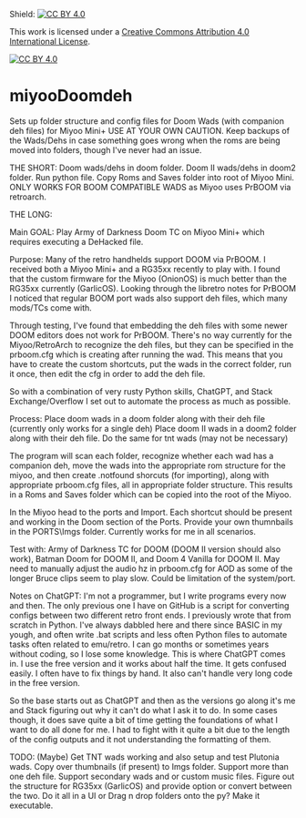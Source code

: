 Shield: [![CC BY 4.0][cc-by-shield]][cc-by]

This work is licensed under a
[Creative Commons Attribution 4.0 International License][cc-by].

[![CC BY 4.0][cc-by-image]][cc-by]

[cc-by]: http://creativecommons.org/licenses/by/4.0/
[cc-by-image]: https://i.creativecommons.org/l/by/4.0/88x31.png
[cc-by-shield]: https://img.shields.io/badge/License-CC%20BY%204.0-lightgrey.svg

# miyooDoomdeh
Sets up folder structure and config files for Doom Wads (with companion deh files) for Miyoo Mini+
USE AT YOUR OWN CAUTION. Keep backups of the Wads/Dehs in case something goes wrong when the roms are being moved into folders, though I've never had an issue.

THE SHORT:
Doom wads/dehs in doom folder. Doom II wads/dehs in doom2 folder. Run python file. Copy Roms and Saves folder into root of Miyoo Mini.
ONLY WORKS FOR BOOM COMPATIBLE WADS as Miyoo uses PrBOOM via retroarch.

THE LONG:

  Main GOAL: 
  Play Army of Darkness Doom TC on Miyoo Mini+ which requires executing a DeHacked file.

  Purpose:
  Many of the retro handhelds support DOOM via PrBOOM. I received both a Miyoo Mini+ and a RG35xx recently to play with.
  I found that the custom firmware for the Miyoo (OnionOS) is much better than the RG35xx currently (GarlicOS).
  Looking through the libretro notes for PrBOOM I noticed that regular BOOM port wads also support deh files, which many mods/TCs come with.
    
  Through testing, I've found that embedding the deh files with some newer DOOM editors does not work for PrBOOM.
  There's no way currently for the Miyoo/RetroArch to recognize the deh files, but they can be specified in the prboom.cfg which is creating after running the wad.
  This means that you have to create the custom shortcuts, put the wads in the correct folder, run it once, then edit the cfg in order to add the deh file.
    
  So with a combination of very rusty Python skills, ChatGPT, and Stack Exchange/Overflow I set out to automate the process as much as possible.

  Process:
  Place doom wads in a doom folder along with their deh file (currently only works for a single deh)
  Place doom II wads in a doom2 folder along with their deh file.
  Do the same for tnt wads (may not be necessary)
    
  The program will scan each folder, recognize whether each wad has a companion deh, move the wads into the appropriate rom structure for the miyoo, 
  and then create .notfound shorcuts (for importing), along with appropriate prboom.cfg files, all in appropriate folder structure.
  This results in a Roms and Saves folder which can be copied into the root of the Miyoo.
    
  In the Miyoo head to the ports and Import. Each shortcut should be present and working in the Doom section of the Ports. Provide your own thumnbails in the PORTS\Imgs folder.
  Currently works for me in all scenarios.
   
  Test with:
  Army of Darkness TC for DOOM (DOOM II version should also work), Batman Doom for DOOM II, and Doom 4 Vanilla for DOOM II.
  May need to manually adjust the audio hz in prboom.cfg for AOD as some of the longer Bruce clips seem to play slow. Could be limitation of the system/port.

  Notes on ChatGPT:
  I'm not a programmer, but I write programs every now and then. The only previous one I have on GitHub is a script for converting configs between two different retro front ends. 
  I previously wrote that from scratch in Python. I've always dabbled here and there since BASIC in my yough, and often write .bat scripts and less often Python files to automate tasks often related to emu/retro.
  I can go months or sometimes years without coding, so I lose some knowledge. This is where ChatGPT comes in. I use the free version and it works about half the time. It gets confused easily.
  I often have to fix things by hand. It also can't handle very long code in the free version.
    
  So the base starts out as ChatGPT and then as the versions go along it's me and Stack figuring out why it can't do what I ask it to do. In some cases though, it does
  save quite a bit of time getting the foundations of what I want to do all done for me. I had to fight with it quite a bit due to the length of the config outputs and it not understanding the formatting of them.

TODO: (Maybe)
  Get TNT wads working and also setup and test Plutonia wads.
  Copy over thumbnails (if present) to Imgs folder.
  Support more than one deh file.
  Support secondary wads and or custom music files.
  Figure out the structure for RG35xx (GarlicOS) and provide option or convert between the two.
  Do it all in a UI or Drag n drop folders onto the py?
  Make it executable.
